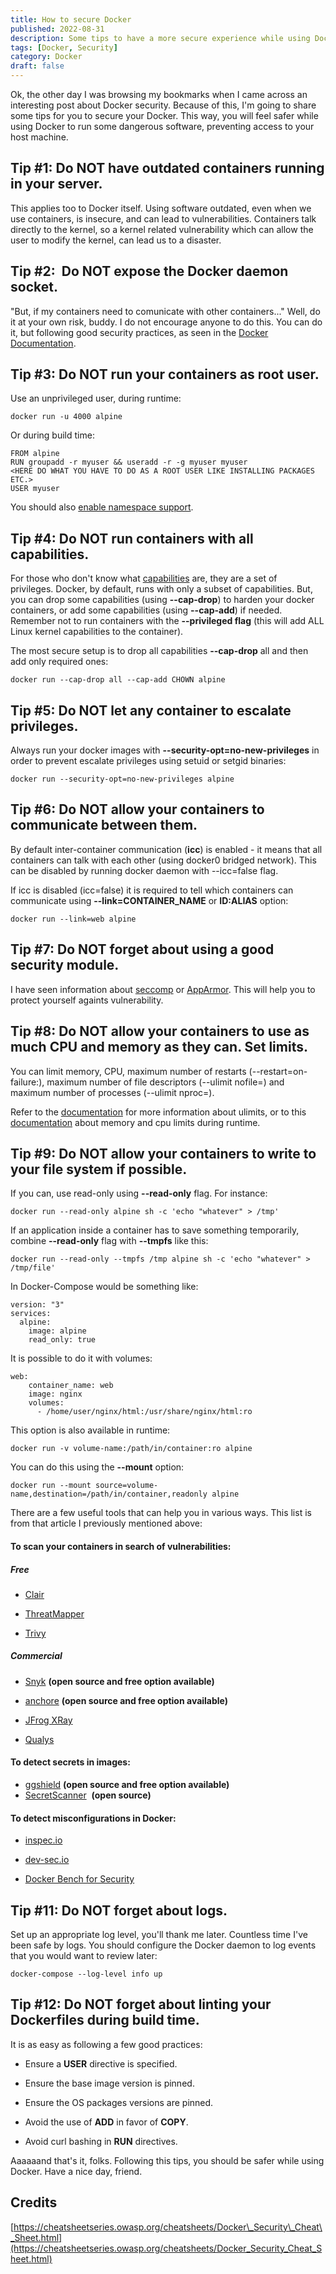 ```yaml
---
title: How to secure Docker
published: 2022-08-31
description: Some tips to have a more secure experience while using Docker
tags: [Docker, Security]
category: Docker
draft: false
---
```

Ok, the other day I was browsing my bookmarks when I came across an interesting post about Docker security. Because of this, I'm going to share some tips for you to secure your Docker. This way, you will feel safer while using Docker to run some dangerous software, preventing access to your host machine.

## Tip #1: Do NOT have outdated containers running in your server.

This applies too to Docker itself. Using software outdated, even when we use containers, is insecure, and can lead to vulnerabilities. Containers talk directly to the kernel, so a kernel related vulnerability which can allow the user to modify the kernel, can lead us to a disaster.

## Tip #2:  Do NOT expose the Docker daemon socket.

"But, if my containers need to comunicate with other containers..." Well, do it at your own risk, buddy. I do not encourage anyone to do this. You can do it, but following good security practices, as seen in the [Docker Documentation](https://docs.docker.com/engine/reference/commandline/dockerd/#daemon-socket-option).

## Tip #3: Do NOT run your containers as root user.

Use an unprivileged user, during runtime:

```
docker run -u 4000 alpine
```

Or during build time:

```
FROM alpine
RUN groupadd -r myuser && useradd -r -g myuser myuser
<HERE DO WHAT YOU HAVE TO DO AS A ROOT USER LIKE INSTALLING PACKAGES ETC.>
USER myuser
```

You should also [enable namespace support](https://docs.docker.com/engine/security/userns-remap/#enable-userns-remap-on-the-daemon).

## Tip #4: Do NOT run containers with all capabilities.

For those who don't know what [capabilities](https://man7.org/linux/man-pages/man7/capabilities.7.html) are, they are a set of privileges. Docker, by default, runs with only a subset of capabilities. But, you can drop some capabilities (using **\--cap-drop**) to harden your docker containers, or add some capabilities (using **\--cap-add**) if needed. Remember not to run containers with the **\--privileged flag** (this will add ALL Linux kernel capabilities to the container).

The most secure setup is to drop all capabilities **--cap-drop** all and then add only required ones:

```
docker run --cap-drop all --cap-add CHOWN alpine
```

## Tip #5: Do NOT let any container to escalate privileges.

Always run your docker images with **\--security-opt=no-new-privileges** in order to prevent escalate privileges using setuid or setgid binaries:

```
docker run --security-opt=no-new-privileges alpine
```

## Tip #6: Do NOT allow your containers to communicate between them.

By default inter-container communication (**icc**) is enabled - it means that all containers can talk with each other (using docker0 bridged network). This can be disabled by running docker daemon with --icc=false flag.

If icc is disabled (icc=false) it is required to tell which containers can communicate using **\--link=CONTAINER\_NAME** or **ID:ALIAS** option:

```
docker run --link=web alpine
```

## Tip #7: Do NOT forget about using a good security module.

I have seen information about [seccomp](https://docs.docker.com/engine/security/seccomp/) or [AppArmor](https://docs.docker.com/engine/security/apparmor/). This will help you to protect yourself againts vulnerability.

## Tip #8: Do NOT allow your containers to use as much CPU and memory as they can. Set limits.

You can limit memory, CPU, maximum number of restarts (--restart=on-failure:<number of restarts>), maximum number of file descriptors (--ulimit nofile=<number>) and maximum number of processes (--ulimit nproc=<number>).

Refer to the [documentation](https://docs.docker.com/engine/reference/commandline/run/#set-ulimits-in-container---ulimit) for more information about ulimits, or to this [documentation](https://docs.docker.com/config/containers/resource_constraints/) about memory and cpu limits during runtime.

## Tip #9: Do NOT allow your containers to write to your file system if possible.

If you can, use read-only using **\--read-only** flag. For instance:

```
docker run --read-only alpine sh -c 'echo "whatever" > /tmp'
```

If an application inside a container has to save something temporarily, combine **\--read-only** flag with **--tmpfs** like this:

```
docker run --read-only --tmpfs /tmp alpine sh -c 'echo "whatever" > /tmp/file'
```

In Docker-Compose would be something like:

```
version: "3"
services:
  alpine:
    image: alpine
    read_only: true
```

It is possible to do it with volumes:

```
web:
    container_name: web
    image: nginx
    volumes:
      - /home/user/nginx/html:/usr/share/nginx/html:ro
```

This option is also available in runtime:

```
docker run -v volume-name:/path/in/container:ro alpine
```

You can do this using the **--mount** option:

```
docker run --mount source=volume-name,destination=/path/in/container,readonly alpine
```

There are a few useful tools that can help you in various ways. This list is from that article I previously mentioned above:

#### To scan your containers in search of vulnerabilities: 

##### Free

-   [Clair](https://github.com/coreos/clair)
-   [ThreatMapper](https://github.com/deepfence/ThreatMapper)  
    
-   [Trivy](https://github.com/knqyf263/trivy)

##### Commercial

-   [Snyk](https://snyk.io/) **(open source and free option available)**
-   [anchore](https://anchore.com/opensource/) **(open source and free option available)**  
    
-   [JFrog XRay](https://jfrog.com/xray/)  
    
-   [Qualys](https://www.qualys.com/apps/container-security/)  
    

#### To detect secrets in images:

-   [ggshield](https://github.com/GitGuardian/ggshield) **(open source and free option available)**
-   [SecretScanner](https://github.com/deepfence/SecretScanner)  **(open source)**

#### To detect misconfigurations in Docker:

-   [inspec.io](https://www.inspec.io/docs/reference/resources/docker/)
-   [dev-sec.io](https://dev-sec.io/baselines/docker/)  
    
-   [Docker Bench for Security](https://github.com/docker/docker-bench-security)

## Tip #11: Do NOT forget about logs.

Set up an appropriate log level, you'll thank me later. Countless time I've been safe by logs. You should configure the Docker daemon to log events that you would want to review later:

```
docker-compose --log-level info up  
```

## Tip #12: Do NOT forget about linting your Dockerfiles during build time.

It is as easy as following a few good practices:

-   Ensure a **USER** directive is specified.
-   Ensure the base image version is pinned.  
    
-   Ensure the OS packages versions are pinned.  
    
-   Avoid the use of **ADD** in favor of **COPY**.  
    
-   Avoid curl bashing in **RUN** directives.

Aaaaaand that's it, folks. Following this tips, you should be safer while using Docker. Have a nice day, friend.

## Credits

[https://cheatsheetseries.owasp.org/cheatsheets/Docker\_Security\_Cheat\_Sheet.html](https://cheatsheetseries.owasp.org/cheatsheets/Docker_Security_Cheat_Sheet.html)